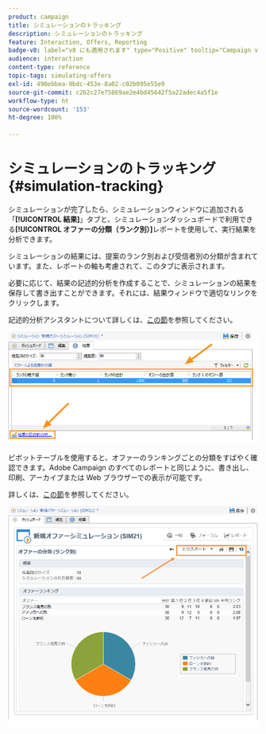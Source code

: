 ```yaml
---
product: campaign
title: シミュレーションのトラッキング
description: シミュレーションのトラッキング
feature: Interaction, Offers, Reporting
badge-v8: label="v8 にも適用されます" type="Positive" tooltip="Campaign v8 にも適用されます"
audience: interaction
content-type: reference
topic-tags: simulating-offers
exl-id: 490ebbea-9bdc-453e-8a02-c02b095e55e9
source-git-commit: c262c27e75869ae2e4bd45642f5a22adec4a5f1e
workflow-type: ht
source-wordcount: '153'
ht-degree: 100%

---
```


# シミュレーションのトラッキング{#simulation-tracking}



シミュレーションが完了したら、シミュレーションウィンドウに追加される「**[!UICONTROL 結果]**」タブと、シミュレーションダッシュボードで利用できる&#x200B;**[!UICONTROL オファーの分類（ランク別）]**&#x200B;レポートを使用して、実行結果を分析できます。

シミュレーションの結果には、提案のランク別および受信者別の分類が含まれています。また、レポートの軸も考慮されて、このタブに表示されます。

必要に応じて、結果の記述的分析を作成することで、シミュレーションの結果を保存して書き出すことができます。それには、結果ウィンドウで適切なリンクをクリックします。

記述的分析アシスタントについて詳しくは、[この節](../../reporting/using/about-descriptive-analysis.md)を参照してください。

![](assets/offer_simulation_012.png)

ピボットテーブルを使用すると、オファーのランキングごとの分類をすばやく確認できます。Adobe Campaign のすべてのレポートと同じように、書き出し、印刷、アーカイブまたは Web ブラウザーでの表示が可能です。

詳しくは、[この節](../../reporting/using/actions-on-reports.md)を参照してください。

![](assets/offer_simulation_013.png)
